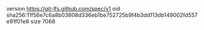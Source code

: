version https://git-lfs.github.com/spec/v1
oid sha256:11f56e7c6a8b03808d336eb1be752725b9f4b3dd113db149002fd557e91f01e8
size 7068
